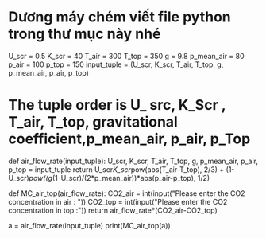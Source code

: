 # Dương máy chém viết file python trong thư mục này nhé
U_scr = 0.5
K_scr = 40
T_air = 300
T_top = 350
g = 9.8
p_mean_air = 80
p_air = 100
p_top = 150
input_tuple = (U_scr, K_scr, T_air, T_top, g, p_mean_air, p_air, p_top)
# The tuple order is U_ src, K_Scr , T_air, T_top, gravitational coefficient,p_mean_air, p_air, p_Top


def air_flow_rate(input_tuple):
    U_scr, K_scr, T_air, T_top, g, p_mean_air, p_air, p_top = input_tuple
    return U_scr*K_scr*pow(abs(T_air-T_top), 2/3) + (1-U_scr)*pow((g*(1-U_scr)/(2*p_mean_air))*abs(p_air-p_top), 1/2)


def MC_air_top(air_flow_rate):
    CO2_air = int(input("Please enter the CO2 concentration in air : "))
    CO2_top = int(input("Please enter the CO2 concentration in top :"))
    return air_flow_rate*(CO2_air-CO2_top)


a = air_flow_rate(input_tuple)
print(MC_air_top(a))
